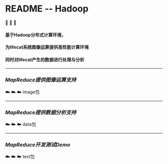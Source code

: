 README -- Hadoop
===============================
:elephant: :elephant: :elephant:

#### 基于Hadoop分布式计算环境，
#### 为lifecat系统图像运算提供高性能计算环境
#### 同时对lifecat产生的数据进行处理与分析

-------------------------------
### _MapReduce提供图像运算支持_
:cloud: :cloud: :cloud: image包

-------------------------------
### _MapReduce提供数据分析支持_
:cloud: :cloud: :cloud: data包

-------------------------------
### _MapReduce开发测试Demo_
:cloud: :cloud: :cloud: text包